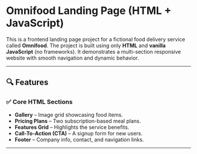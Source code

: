 # Omnifood Landing Page (HTML + JavaScript)

This is a frontend landing page project for a fictional food delivery service called **Omnifood**. The project is built using only **HTML** and **vanilla JavaScript** (no frameworks). It demonstrates a multi-section responsive website with smooth navigation and dynamic behavior.

---

## 🔍 Features

### ✅ Core HTML Sections
- **Gallery** – Image grid showcasing food items.
- **Pricing Plans** – Two subscription-based meal plans.
- **Features Grid** – Highlights the service benefits.
- **Call-To-Action (CTA)** – A signup form for new users.
- **Footer** – Company info, contact, and navigation links.

---
